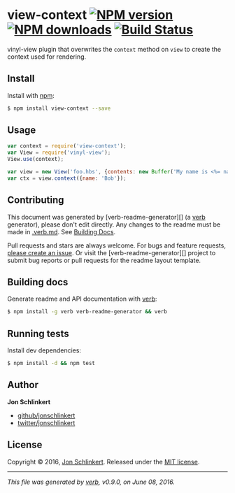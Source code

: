 # view-context [![NPM version](https://img.shields.io/npm/v/view-context.svg?style=flat)](https://www.npmjs.com/package/view-context) [![NPM downloads](https://img.shields.io/npm/dm/view-context.svg?style=flat)](https://npmjs.org/package/view-context) [![Build Status](https://img.shields.io/travis/jonschlinkert/view-context.svg?style=flat)](https://travis-ci.org/jonschlinkert/view-context)

vinyl-view plugin that overwrites the `context` method on `view` to create the context used for rendering.

## Install

Install with [npm](https://www.npmjs.com/):

```sh
$ npm install view-context --save
```

## Usage

```js
var context = require('view-context');
var View = require('vinyl-view');
View.use(context);

var view = new View('foo.hbs', {contents: new Buffer('My name is <%= name %>')});
var ctx = view.context({name: 'Bob'});
```

## Contributing

This document was generated by [verb-readme-generator][] (a [verb](https://github.com/verbose/verb) generator), please don't edit directly. Any changes to the readme must be made in [.verb.md](.verb.md). See [Building Docs](#building-docs).

Pull requests and stars are always welcome. For bugs and feature requests, [please create an issue](../../issues/new). Or visit the [verb-readme-generator][] project to submit bug reports or pull requests for the readme layout template.

## Building docs

Generate readme and API documentation with [verb](https://github.com/verbose/verb):

```sh
$ npm install -g verb verb-readme-generator && verb
```

## Running tests

Install dev dependencies:

```sh
$ npm install -d && npm test
```

## Author

**Jon Schlinkert**

* [github/jonschlinkert](https://github.com/jonschlinkert)
* [twitter/jonschlinkert](http://twitter.com/jonschlinkert)

## License

Copyright © 2016, [Jon Schlinkert](https://github.com/jonschlinkert).
Released under the [MIT license](https://github.com/jonschlinkert/view-context/blob/master/LICENSE).

***

_This file was generated by [verb](https://github.com/verbose/verb), v0.9.0, on June 08, 2016._